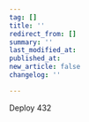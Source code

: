 ```yaml
---
tag: []
title: ''
redirect_from: []
summary: ''
last_modified_at: 
published_at: 
new_article: false
changelog: ''

---
```

Deploy 432